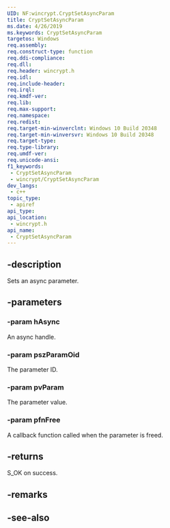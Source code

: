 ```yaml
---
UID: NF:wincrypt.CryptSetAsyncParam
title: CryptSetAsyncParam
ms.date: 4/26/2019
ms.keywords: CryptSetAsyncParam
targetos: Windows
req.assembly: 
req.construct-type: function
req.ddi-compliance: 
req.dll: 
req.header: wincrypt.h
req.idl: 
req.include-header: 
req.irql: 
req.kmdf-ver: 
req.lib: 
req.max-support: 
req.namespace: 
req.redist: 
req.target-min-winverclnt: Windows 10 Build 20348
req.target-min-winversvr: Windows 10 Build 20348
req.target-type: 
req.type-library: 
req.umdf-ver: 
req.unicode-ansi: 
f1_keywords:
 - CryptSetAsyncParam
 - wincrypt/CryptSetAsyncParam
dev_langs:
 - c++
topic_type:
 - apiref
api_type:
api_location:
 - wincrypt.h
api_name:
 - CryptSetAsyncParam
---
```


## -description

Sets an async parameter.

## -parameters

### -param hAsync

An async handle.

### -param pszParamOid

The parameter ID.

### -param pvParam

The parameter value.

### -param pfnFree

A callback function called when the parameter is freed.

## -returns

S_OK on success.

## -remarks

## -see-also

